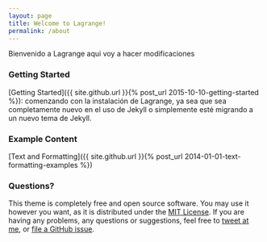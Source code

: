 ```yaml
---
layout: page
title: Welcome to Lagrange!
permalink: /about
---
```


Bienvenido a Lagrange aqui voy a hacer modificaciones

### Getting Started


[Getting Started]({{ site.github.url }}{% post_url 2015-10-10-getting-started %}): comenzando con la instalación de Lagrange, ya sea que sea completamente nuevo en el uso de Jekyll o simplemente esté migrando a un nuevo tema de Jekyll.

### Example Content

[Text and Formatting]({{ site.github.url }}{% post_url 2014-01-01-text-formatting-examples %})

### Questions?

This theme is completely free and open source software. You may use it however you want, as it is distributed under the [MIT License](http://choosealicense.com/licenses/mit/). If you are having any problems, any questions or suggestions, feel free to [tweet at me](https://twitter.com/intent/tweet?text=My%question%about%Lagrange%is:%&amp;via=paululele), or [file a GitHub issue](https://github.com/lenpaul/lagrange/issues/new).
